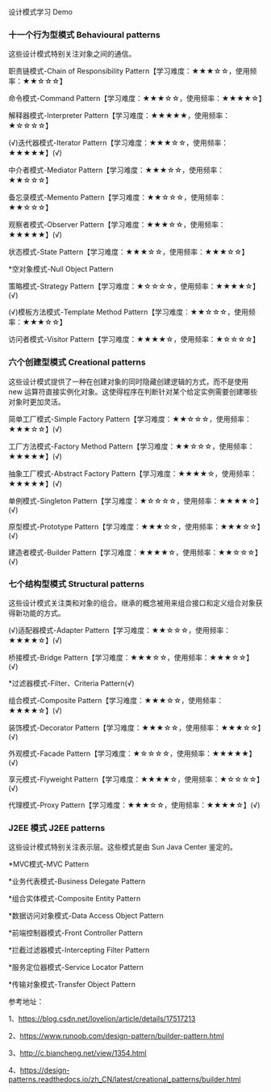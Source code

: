 设计模式学习 Demo



### 十一个行为型模式 Behavioural patterns
这些设计模式特别关注对象之间的通信。

职责链模式-Chain of Responsibility Pattern【学习难度：★★★☆☆，使用频率：★★☆☆☆】

命令模式-Command Pattern【学习难度：★★★☆☆，使用频率：★★★★☆】

解释器模式-Interpreter Pattern【学习难度：★★★★★，使用频率：★☆☆☆☆】

(√)迭代器模式-Iterator Pattern【学习难度：★★★☆☆，使用频率：★★★★★】(√)

中介者模式-Mediator Pattern【学习难度：★★★☆☆，使用频率：★★☆☆☆】

备忘录模式-Memento Pattern【学习难度：★★☆☆☆，使用频率：★★☆☆☆】

观察者模式-Observer Pattern【学习难度：★★★☆☆，使用频率：★★★★★】(√)

状态模式-State Pattern【学习难度：★★★☆☆，使用频率：★★★☆☆】

*空对象模式-Null Object Pattern

策略模式-Strategy Pattern【学习难度：★☆☆☆☆，使用频率：★★★★☆】(√)

(√)模板方法模式-Template Method Pattern【学习难度：★★☆☆☆，使用频率：★★★☆☆】

访问者模式-Visitor Pattern【学习难度：★★★★☆，使用频率：★☆☆☆☆】


### 六个创建型模式 Creational patterns
这些设计模式提供了一种在创建对象的同时隐藏创建逻辑的方式，而不是使用 new 运算符直接实例化对象。这使得程序在判断针对某个给定实例需要创建哪些对象时更加灵活。

简单工厂模式-Simple Factory Pattern【学习难度：★★☆☆☆，使用频率：★★★☆☆】(√)

工厂方法模式-Factory Method Pattern【学习难度：★★☆☆☆，使用频率：★★★★★】(√)

抽象工厂模式-Abstract  Factory Pattern【学习难度：★★★★☆，使用频率：★★★★★】(√)

单例模式-Singleton Pattern【学习难度：★☆☆☆☆，使用频率：★★★★☆】(√)

原型模式-Prototype Pattern【学习难度：★★★☆☆，使用频率：★★★☆☆】(√)

建造者模式-Builder Pattern【学习难度：★★★★☆，使用频率：★★☆☆☆】(√)


### 七个结构型模式 Structural patterns
这些设计模式关注类和对象的组合。继承的概念被用来组合接口和定义组合对象获得新功能的方式。

(√)适配器模式-Adapter Pattern【学习难度：★★☆☆☆，使用频率：★★★★☆】(√)

桥接模式-Bridge Pattern【学习难度：★★★☆☆，使用频率：★★★☆☆】(√)

*过滤器模式-Filter、Criteria Pattern(√)

组合模式-Composite Pattern【学习难度：★★★☆☆，使用频率：★★★★☆】(√)

装饰模式-Decorator Pattern【学习难度：★★★☆☆，使用频率：★★★☆☆】(√)

外观模式-Facade Pattern【学习难度：★☆☆☆☆，使用频率：★★★★★】(√)

享元模式-Flyweight Pattern【学习难度：★★★★☆，使用频率：★☆☆☆☆】(√)

代理模式-Proxy Pattern【学习难度：★★★☆☆，使用频率：★★★★☆】(√)



### J2EE 模式 J2EE patterns
这些设计模式特别关注表示层。这些模式是由 Sun Java Center 鉴定的。

*MVC模式-MVC Pattern

*业务代表模式-Business Delegate Pattern

*组合实体模式-Composite Entity Pattern

*数据访问对象模式-Data Access Object Pattern

*前端控制器模式-Front Controller Pattern

*拦截过滤器模式-Intercepting Filter Pattern

*服务定位器模式-Service Locator Pattern

*传输对象模式-Transfer Object Pattern


参考地址：

1、https://blog.csdn.net/lovelion/article/details/17517213

2、https://www.runoob.com/design-pattern/builder-pattern.html

3、http://c.biancheng.net/view/1354.html

4、https://design-patterns.readthedocs.io/zh_CN/latest/creational_patterns/builder.html
